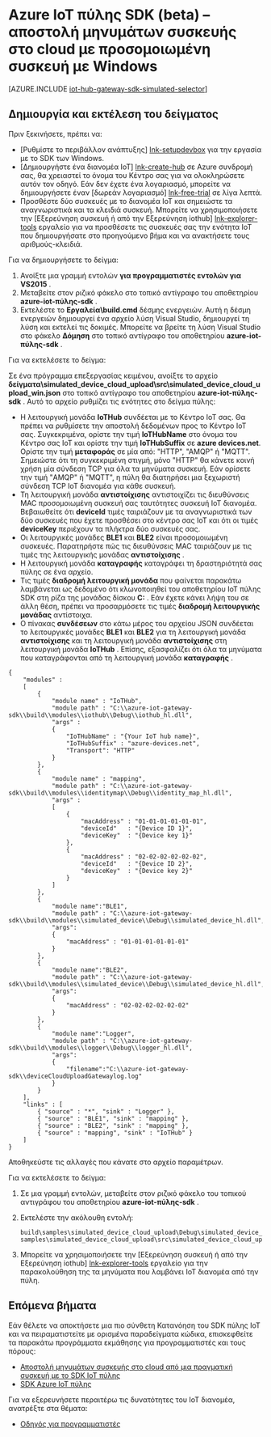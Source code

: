 <properties
    pageTitle="Προσομοίωση μια συσκευή με το SDK πύλης IoT | Microsoft Azure"
    description="Για την απεικόνιση αποστολή τηλεμετρίας από μια συσκευή προσομοιωμένη χρησιμοποιώντας το SDK Azure IoT πύλης χρησιμοποιώντας το Windows Azure οδηγίες IoT πύλης SDK."
    services="iot-hub"
    documentationCenter=""
    authors="chipalost"
    manager="timlt"
    editor=""/>

<tags
     ms.service="iot-hub"
     ms.devlang="cpp"
     ms.topic="article"
     ms.tgt_pltfrm="na"
     ms.workload="na"
     ms.date="08/29/2016"
     ms.author="andbuc"/>


# <a name="azure-iot-gateway-sdk-beta--send-device-to-cloud-messages-with-a-simulated-device-using-windows"></a>Azure IoT πύλης SDK (beta) – αποστολή μηνυμάτων συσκευής στο cloud με προσομοιωμένη συσκευή με Windows

[AZURE.INCLUDE [iot-hub-gateway-sdk-simulated-selector](../../includes/iot-hub-gateway-sdk-simulated-selector.md)]

## <a name="build-and-run-the-sample"></a>Δημιουργία και εκτέλεση του δείγματος

Πριν ξεκινήσετε, πρέπει να:

- [Ρυθμίστε το περιβάλλον ανάπτυξης] [ lnk-setupdevbox] για την εργασία με το SDK των Windows.
- [Δημιουργήστε ένα διανομέα IoT] [ lnk-create-hub] σε Azure συνδρομή σας, θα χρειαστεί το όνομα του Κέντρο σας για να ολοκληρώσετε αυτόν τον οδηγό. Εάν δεν έχετε ένα λογαριασμό, μπορείτε να δημιουργήσετε έναν [δωρεάν λογαριασμό] [ lnk-free-trial] σε λίγα λεπτά.
- Προσθέστε δύο συσκευές με το διανομέα IoT και σημειώστε τα αναγνωριστικά και τα κλειδιά συσκευή. Μπορείτε να χρησιμοποιήσετε την [Εξερεύνηση συσκευή ή από την Εξερεύνηση iothub] [ lnk-explorer-tools] εργαλείο για να προσθέσετε τις συσκευές σας την ενότητα IoT που δημιουργήσατε στο προηγούμενο βήμα και να ανακτήσετε τους αριθμούς-κλειδιά.

Για να δημιουργήσετε το δείγμα:

1. Ανοίξτε μια γραμμή εντολών **για προγραμματιστές εντολών για VS2015** .
2. Μεταβείτε στον ριζικό φάκελο στο τοπικό αντίγραφο του αποθετηρίου **azure-iot-πύλης-sdk** .
3. Εκτελέστε το **Εργαλεία\\build.cmd** δέσμης ενεργειών. Αυτή η δέσμη ενεργειών δημιουργεί ένα αρχείο λύση Visual Studio, δημιουργεί τη λύση και εκτελεί τις δοκιμές. Μπορείτε να βρείτε τη λύση Visual Studio στο φάκελο **Δόμηση** στο τοπικό αντίγραφο του αποθετηρίου **azure-iot-πύλης-sdk** .

Για να εκτελέσετε το δείγμα:

Σε ένα πρόγραμμα επεξεργασίας κειμένου, ανοίξτε το αρχείο **δείγματα\\simulated_device_cloud_upload\\src\\simulated_device_cloud_upload_win.json** στο τοπικό αντίγραφο του αποθετηρίου **azure-iot-πύλης-sdk** . Αυτό το αρχείο ρυθμίζει τις ενότητες στο δείγμα πύλης:

- Η λειτουργική μονάδα **IoTHub** συνδέεται με το Κέντρο IoT σας. Θα πρέπει να ρυθμίσετε την αποστολή δεδομένων προς το Κέντρο IoT σας. Συγκεκριμένα, ορίστε την τιμή **IoTHubName** στο όνομα του Κέντρο σας IoT και ορίστε την τιμή **IoTHubSuffix** σε **azure devices.net**. Ορίστε την τιμή **μεταφοράς** σε μία από: "HTTP", "AMQP" ή "MQTT". Σημειώστε ότι τη συγκεκριμένη στιγμή, μόνο "HTTP" θα κάνετε κοινή χρήση μία σύνδεση TCP για όλα τα μηνύματα συσκευή. Εάν ορίσετε την τιμή "AMQP" ή "MQTT", η πύλη θα διατηρήσει μια ξεχωριστή σύνδεση TCP IoT διανομέα για κάθε συσκευή.
- Τη λειτουργική μονάδα **αντιστοίχισης** αντιστοιχίζει τις διευθύνσεις MAC προσομοιωμένη συσκευή σας ταυτότητες συσκευή IoT διανομέα. Βεβαιωθείτε ότι **deviceId** τιμές ταιριάζουν με τα αναγνωριστικά των δύο συσκευές που έχετε προσθέσει στο κέντρο σας IoT και ότι οι τιμές **deviceKey** περιέχουν τα πλήκτρα δύο συσκευές σας.
- Οι λειτουργικές μονάδες **BLE1** και **BLE2** είναι προσομοιωμένη συσκευές. Παρατηρήστε πώς τις διευθύνσεις MAC ταιριάζουν με τις τιμές της λειτουργικής μονάδας **αντιστοίχισης** .
- Η λειτουργική μονάδα **καταγραφής** καταγράφει τη δραστηριότητά σας πύλης σε ένα αρχείο.
- Τις τιμές **διαδρομή λειτουργική μονάδα** που φαίνεται παρακάτω λαμβάνεται ως δεδομένο ότι κλωνοποιηθεί του αποθετηρίου IoT πύλης SDK στη ρίζα της μονάδας δίσκου **C:** . Εάν έχετε κάνει λήψη του σε άλλη θέση, πρέπει να προσαρμόσετε τις τιμές **διαδρομή λειτουργικής μονάδας** αντίστοιχα.
- Ο πίνακας **συνδέσεων** στο κάτω μέρος του αρχείου JSON συνδέεται το λειτουργικές μονάδες **BLE1** και **BLE2** για τη λειτουργική μονάδα **αντιστοίχισης** και τη λειτουργική μονάδα **αντιστοίχισης** στη λειτουργική μονάδα **IoTHub** . Επίσης, εξασφαλίζει ότι όλα τα μηνύματα που καταγράφονται από τη λειτουργική μονάδα **καταγραφής** .

```
{
    "modules" :
    [ 
        {
            "module name" : "IoTHub",
            "module path" : "C:\\azure-iot-gateway-sdk\\build\\modules\\iothub\\Debug\\iothub_hl.dll",
            "args" : 
            {
                "IoTHubName" : "{Your IoT hub name}",
                "IoTHubSuffix" : "azure-devices.net",
                "Transport": "HTTP"
            }
        },
        {
            "module name" : "mapping",
            "module path" : "C:\\azure-iot-gateway-sdk\\build\\modules\\identitymap\\Debug\\identity_map_hl.dll",
            "args" : 
            [
                {
                    "macAddress" : "01-01-01-01-01-01",
                    "deviceId"   : "{Device ID 1}",
                    "deviceKey"  : "{Device key 1}"
                },
                {
                    "macAddress" : "02-02-02-02-02-02",
                    "deviceId"   : "{Device ID 2}",
                    "deviceKey"  : "{Device key 2}"
                }
            ]
        },
        {
            "module name":"BLE1",
            "module path" : "C:\\azure-iot-gateway-sdk\\build\\modules\\simulated_device\\Debug\\simulated_device_hl.dll",
            "args":
            {
                "macAddress" : "01-01-01-01-01-01"
            }
        },
        {
            "module name":"BLE2",
            "module path" : "C:\\azure-iot-gateway-sdk\\build\\modules\\simulated_device\\Debug\\simulated_device_hl.dll",
            "args":
            {
                "macAddress" : "02-02-02-02-02-02"
            }
        },
        {
            "module name":"Logger",
            "module path" : "C:\\azure-iot-gateway-sdk\\build\\modules\\logger\\Debug\\logger_hl.dll",
            "args":
            {
                "filename":"C:\\azure-iot-gateway-sdk\\deviceCloudUploadGatewaylog.log"
            }
        }
    ],
    "links" : [
        { "source" : "*", "sink" : "Logger" },
        { "source" : "BLE1", "sink" : "mapping" },
        { "source" : "BLE2", "sink" : "mapping" },
        { "source" : "mapping", "sink" : "IoTHub" }
    ]
}
```

Αποθηκεύστε τις αλλαγές που κάνατε στο αρχείο παραμέτρων.

Για να εκτελέσετε το δείγμα:

1. Σε μια γραμμή εντολών, μεταβείτε στον ριζικό φάκελο του τοπικού αντιγράφου του αποθετηρίου **azure-iot-πύλης-sdk** .
2. Εκτελέστε την ακόλουθη εντολή:
  
    ```
    build\samples\simulated_device_cloud_upload\Debug\simulated_device_cloud_upload_sample.exe samples\simulated_device_cloud_upload\src\simulated_device_cloud_upload_win.json
    ```

3. Μπορείτε να χρησιμοποιήσετε την [Εξερεύνηση συσκευή ή από την Εξερεύνηση iothub] [ lnk-explorer-tools] εργαλείο για την παρακολούθηση της τα μηνύματα που λαμβάνει IoT διανομέα από την πύλη.


## <a name="next-steps"></a>Επόμενα βήματα

Εάν θέλετε να αποκτήσετε μια πιο σύνθετη Κατανόηση του SDK πύλης IoT και να πειραματιστείτε με ορισμένα παραδείγματα κώδικα, επισκεφθείτε τα παρακάτω προγράμματα εκμάθησης για προγραμματιστές και τους πόρους:

- [Αποστολή μηνυμάτων συσκευής στο cloud από μια πραγματική συσκευή με το SDK IoT πύλης][lnk-physical-device]
- [SDK Azure IoT πύλης][lnk-gateway-sdk]

Για να εξερευνήσετε περαιτέρω τις δυνατότητες του IoT διανομέα, ανατρέξτε στα θέματα:

- [Οδηγός για προγραμματιστές][lnk-devguide]

<!-- Links -->
[lnk-setupdevbox]: https://github.com/Azure/azure-iot-gateway-sdk/blob/master/doc/devbox_setup.md
[lnk-free-trial]: https://azure.microsoft.com/pricing/free-trial/
[lnk-explorer-tools]: https://github.com/Azure/azure-iot-sdks/blob/master/doc/manage_iot_hub.md
[lnk-gateway-sdk]: https://github.com/Azure/azure-iot-gateway-sdk/

[lnk-physical-device]: iot-hub-gateway-sdk-physical-device.md

[lnk-devguide]: ./iot-hub-devguide.md
[lnk-create-hub]: iot-hub-create-through-portal.md 